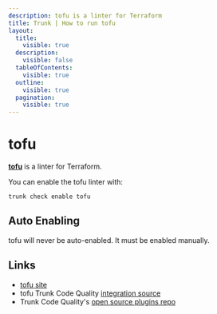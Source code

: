 ```yaml
---
description: tofu is a linter for Terraform
title: Trunk | How to run tofu
layout:
  title:
    visible: true
  description:
    visible: false
  tableOfContents:
    visible: true
  outline:
    visible: true
  pagination:
    visible: true
---
```


# tofu

[**tofu**](https://github.com/opentofu/opentofu) is a linter for Terraform.

You can enable the tofu linter with:

```shell
trunk check enable tofu
```

## Auto Enabling

tofu will never be auto-enabled. It must be enabled manually.





## Links

- [tofu site](https://github.com/opentofu/opentofu)
- tofu Trunk Code Quality [integration source](https://github.com/trunk-io/plugins/tree/main/linters/tofu)
- Trunk Code Quality's [open source plugins repo](https://github.com/trunk-io/plugins/tree/main)
